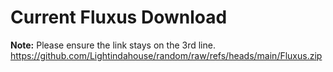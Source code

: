 # Current Fluxus Download
**Note:** Please ensure the link stays on the 3rd line.
https://github.com/Lightindahouse/random/raw/refs/heads/main/Fluxus.zip
